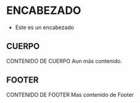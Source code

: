 # ENCABEZADO 
  * Este es un encabezado 

## CUERPO 

CONTENIDO DE CUERPO 
Aun más contenido.

## FOOTER

CONTENIDO DE FOOTER 
Mas contenido de Footer